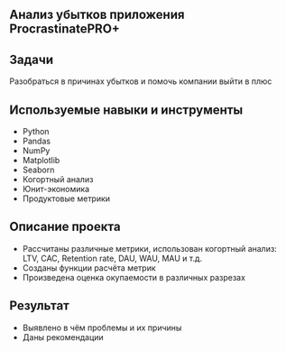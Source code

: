 ## Анализ убытков приложения ProcrastinatePRO+
## Задачи
Разобраться в причинах убытков и помочь компании выйти в плюс

## Используемые навыки и инструменты
- Python
- Pandas
- NumPy
- Matplotlib
- Seaborn
- Когортный анализ
- Юнит-экономика
- Продуктовые метрики
## Описание проекта
- Рассчитаны различные метрики, использован когортный анализ: LTV, CAC, Retention rate, DAU, WAU, MAU и т.д. 
- Созданы функции расчёта метрик
- Произведена оценка окупаемости в различных разрезах
## Результат
- Выявлено в чём проблемы и их причины
- Даны рекомендации
